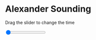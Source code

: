 <h1>Alexander Sounding</h1>
<p>Drag the slider to change the time</p>

<div class="slidecontainer">
<input oninput='setImage(this)' class="slider" type="range" min="0" max="5" value="0" step="1" />
<img id='img'/>
</div>

<script>
var img = document.getElementById('img');
var img_array = ['/assets/images/skwt/skd_alx_wrfout_d01_2020-07-10_12:00:00.png',
'/assets/images/skwt/skd_alx_wrfout_d01_2020-07-10_18:00:00.png',
'/assets/images/skwt/skd_alx_wrfout_d01_2020-07-11_00:00:00.png',
'/assets/images/skwt/skd_alx_wrfout_d01_2020-07-11_06:00:00.png',
'/assets/images/skwt/skd_alx_wrfout_d01_2020-07-11_12:00:00.png',];
function setImage(obj)
{
        var value = obj.value;
        img.src = img_array[value];

}
</script>
